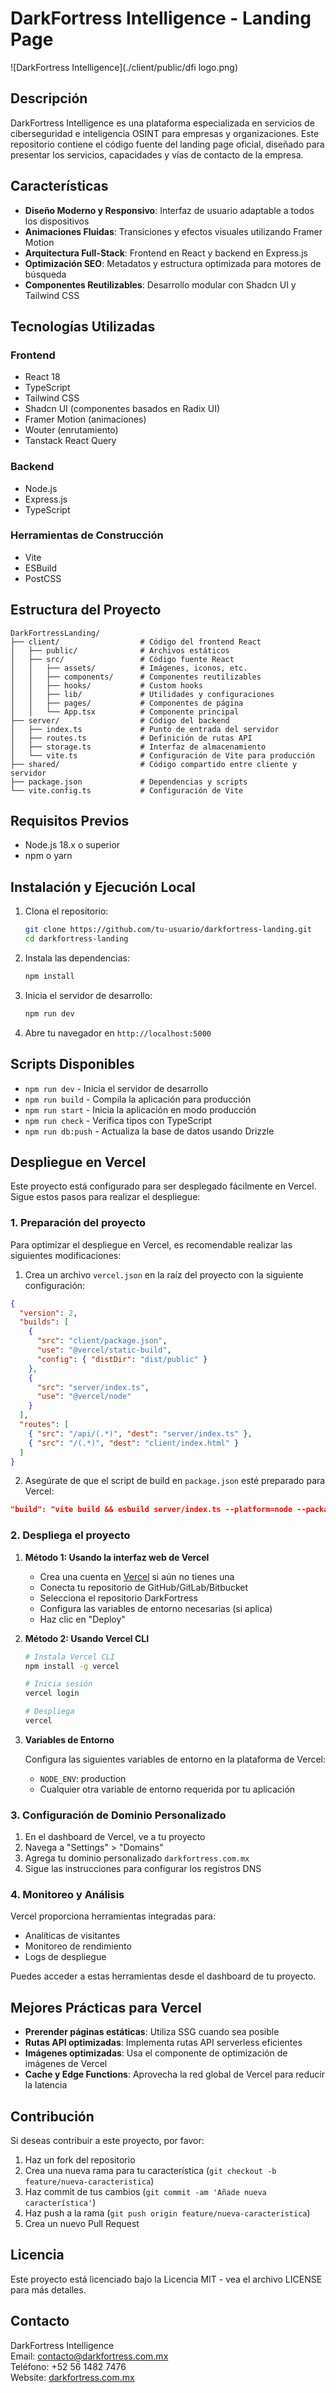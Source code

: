 # DarkFortress Intelligence - Landing Page

![DarkFortress Intelligence](./client/public/dfi logo.png)

## Descripción

DarkFortress Intelligence es una plataforma especializada en servicios de ciberseguridad e inteligencia OSINT para empresas y organizaciones. Este repositorio contiene el código fuente del landing page oficial, diseñado para presentar los servicios, capacidades y vías de contacto de la empresa.

## Características

- **Diseño Moderno y Responsivo**: Interfaz de usuario adaptable a todos los dispositivos
- **Animaciones Fluidas**: Transiciones y efectos visuales utilizando Framer Motion
- **Arquitectura Full-Stack**: Frontend en React y backend en Express.js
- **Optimización SEO**: Metadatos y estructura optimizada para motores de búsqueda
- **Componentes Reutilizables**: Desarrollo modular con Shadcn UI y Tailwind CSS

## Tecnologías Utilizadas

### Frontend
- React 18
- TypeScript
- Tailwind CSS
- Shadcn UI (componentes basados en Radix UI)
- Framer Motion (animaciones)
- Wouter (enrutamiento)
- Tanstack React Query

### Backend
- Node.js
- Express.js
- TypeScript

### Herramientas de Construcción
- Vite
- ESBuild
- PostCSS

## Estructura del Proyecto

```
DarkFortressLanding/
├── client/                  # Código del frontend React
│   ├── public/              # Archivos estáticos
│   ├── src/                 # Código fuente React
│   │   ├── assets/          # Imágenes, iconos, etc.
│   │   ├── components/      # Componentes reutilizables
│   │   ├── hooks/           # Custom hooks
│   │   ├── lib/             # Utilidades y configuraciones
│   │   ├── pages/           # Componentes de página
│   │   └── App.tsx          # Componente principal
├── server/                  # Código del backend
│   ├── index.ts             # Punto de entrada del servidor
│   ├── routes.ts            # Definición de rutas API
│   ├── storage.ts           # Interfaz de almacenamiento
│   └── vite.ts              # Configuración de Vite para producción
├── shared/                  # Código compartido entre cliente y servidor
├── package.json             # Dependencias y scripts
└── vite.config.ts           # Configuración de Vite
```

## Requisitos Previos

- Node.js 18.x o superior
- npm o yarn

## Instalación y Ejecución Local

1. Clona el repositorio:
   ```bash
   git clone https://github.com/tu-usuario/darkfortress-landing.git
   cd darkfortress-landing
   ```

2. Instala las dependencias:
   ```bash
   npm install
   ```

3. Inicia el servidor de desarrollo:
   ```bash
   npm run dev
   ```

4. Abre tu navegador en `http://localhost:5000`

## Scripts Disponibles

- `npm run dev` - Inicia el servidor de desarrollo
- `npm run build` - Compila la aplicación para producción
- `npm run start` - Inicia la aplicación en modo producción
- `npm run check` - Verifica tipos con TypeScript
- `npm run db:push` - Actualiza la base de datos usando Drizzle

## Despliegue en Vercel

Este proyecto está configurado para ser desplegado fácilmente en Vercel. Sigue estos pasos para realizar el despliegue:

### 1. Preparación del proyecto

Para optimizar el despliegue en Vercel, es recomendable realizar las siguientes modificaciones:

1. Crea un archivo `vercel.json` en la raíz del proyecto con la siguiente configuración:

```json
{
  "version": 2,
  "builds": [
    {
      "src": "client/package.json",
      "use": "@vercel/static-build",
      "config": { "distDir": "dist/public" }
    },
    {
      "src": "server/index.ts",
      "use": "@vercel/node"
    }
  ],
  "routes": [
    { "src": "/api/(.*)", "dest": "server/index.ts" },
    { "src": "/(.*)", "dest": "client/index.html" }
  ]
}
```

2. Asegúrate de que el script de build en `package.json` esté preparado para Vercel:

```json
"build": "vite build && esbuild server/index.ts --platform=node --packages=external --bundle --format=esm --outdir=dist"
```

### 2. Despliega el proyecto

1. **Método 1: Usando la interfaz web de Vercel**
   
   - Crea una cuenta en [Vercel](https://vercel.com) si aún no tienes una
   - Conecta tu repositorio de GitHub/GitLab/Bitbucket
   - Selecciona el repositorio DarkFortress
   - Configura las variables de entorno necesarias (si aplica)
   - Haz clic en "Deploy"

2. **Método 2: Usando Vercel CLI**

   ```bash
   # Instala Vercel CLI
   npm install -g vercel
   
   # Inicia sesión
   vercel login
   
   # Despliega
   vercel
   ```

3. **Variables de Entorno**

   Configura las siguientes variables de entorno en la plataforma de Vercel:
   
   - `NODE_ENV`: production
   - Cualquier otra variable de entorno requerida por tu aplicación

### 3. Configuración de Dominio Personalizado

1. En el dashboard de Vercel, ve a tu proyecto
2. Navega a "Settings" > "Domains"
3. Agrega tu dominio personalizado `darkfortress.com.mx`
4. Sigue las instrucciones para configurar los registros DNS

### 4. Monitoreo y Análisis

Vercel proporciona herramientas integradas para:
- Analíticas de visitantes
- Monitoreo de rendimiento
- Logs de despliegue

Puedes acceder a estas herramientas desde el dashboard de tu proyecto.

## Mejores Prácticas para Vercel

- **Prerender páginas estáticas**: Utiliza SSG cuando sea posible
- **Rutas API optimizadas**: Implementa rutas API serverless eficientes
- **Imágenes optimizadas**: Usa el componente de optimización de imágenes de Vercel
- **Cache y Edge Functions**: Aprovecha la red global de Vercel para reducir la latencia

## Contribución

Si deseas contribuir a este proyecto, por favor:

1. Haz un fork del repositorio
2. Crea una nueva rama para tu característica (`git checkout -b feature/nueva-caracteristica`)
3. Haz commit de tus cambios (`git commit -am 'Añade nueva característica'`)
4. Haz push a la rama (`git push origin feature/nueva-caracteristica`)
5. Crea un nuevo Pull Request

## Licencia

Este proyecto está licenciado bajo la Licencia MIT - vea el archivo LICENSE para más detalles.

## Contacto

DarkFortress Intelligence  
Email: contacto@darkfortress.com.mx  
Teléfono: +52 56 1482 7476  
Website: [darkfortress.com.mx](https://darkfortress.com.mx)
